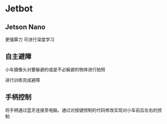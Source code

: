 # Jetbot

## Jetson Nano

更强算力 可进行深度学习

## 自主避障

小车摄像头对要躲避的或是不必躲避的物体进行拍照

进行训练完成避障

## 手柄控制

将手柄通过蓝牙连接至电脑。通过对按键控制的代码修改实现对小车前后左右的控制